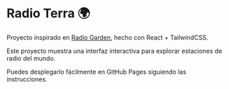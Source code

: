# Radio Terra 🌍

Proyecto inspirado en [Radio Garden](https://radio.garden ), hecho con React + TailwindCSS.

Este proyecto muestra una interfaz interactiva para explorar estaciones de radio del mundo.

Puedes desplegarlo fácilmente en GitHub Pages siguiendo las instrucciones.